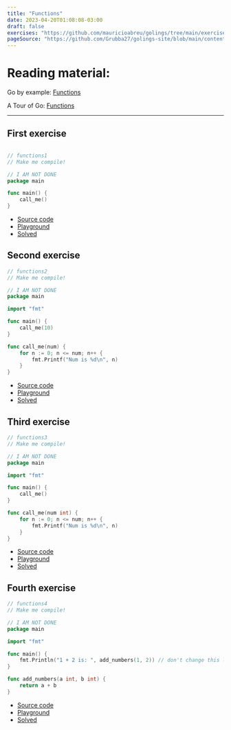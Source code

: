 ```yaml
---
title: "Functions"
date: 2023-04-20T01:08:08-03:00
draft: false
exercises: "https://github.com/mauricioabreu/golings/tree/main/exercises/functions"
pageSource: "https://github.com/Grubba27/golings-site/blob/main/content/exercises/functions.md"
---
```


# Reading material:

Go by example: [Functions](https://gobyexample.com/functions)

A Tour of Go: [Functions](https://go.dev/tour/basics/4)

---

## First exercise

```go

// functions1
// Make me compile!

// I AM NOT DONE
package main

func main() {
	call_me()
}
```

- [Source code](https://github.com/mauricioabreu/golings/blob/main/exercises/functions/functions1/main.go)
- [Playground](https://go.dev/play/p/v_lC8LDSs05)
- [Solved](https://go.dev/play/p/no2gWFrkAg4)

## Second exercise

```go
// functions2
// Make me compile!

// I AM NOT DONE
package main

import "fmt"

func main() {
	call_me(10)
}

func call_me(num) {
	for n := 0; n <= num; n++ {
		fmt.Printf("Num is %d\n", n)
	}
}
```

- [Source code](https://github.com/mauricioabreu/golings/blob/main/exercises/functions/functions2/main.go)
- [Playground](https://go.dev/play/p/dCT1Vfaa9aB)
- [Solved](https://go.dev/play/p/m793kd_CdTn)

## Third exercise

```go
// functions3
// Make me compile!

// I AM NOT DONE
package main

import "fmt"

func main() {
	call_me()
}

func call_me(num int) {
	for n := 0; n <= num; n++ {
		fmt.Printf("Num is %d\n", n)
	}
}
```

- [Source code](https://github.com/mauricioabreu/golings/blob/main/exercises/functions/functions3/main.go)
- [Playground](https://go.dev/play/p/dRe45O4Pj6X)
- [Solved](https://go.dev/play/p/ZOF9DMH_PUl)

## Fourth exercise

```go
// functions4
// Make me compile!

// I AM NOT DONE
package main

import "fmt"

func main() {
	fmt.Println("1 + 2 is: ", add_numbers(1, 2)) // don't change this line
}

func add_numbers(a int, b int) {
	return a + b
}

```
- [Source code](https://github.com/mauricioabreu/golings/blob/main/exercises/functions/functions4/main.go)
- [Playground](https://go.dev/play/p/sSZuhGw2J8y)
- [Solved](https://go.dev/play/p/ChxSPGyk5CZ)
